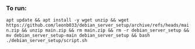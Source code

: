 ### To run:
`apt update && apt install -y wget unzip && wget https://github.com/leonb033/debian_server_setup/archive/refs/heads/main.zip && unzip main.zip && rm main.zip && rm -r debian_server_setup && mv debian_server_setup-main debian_server_setup && bash ./debian_server_setup/script.sh`
